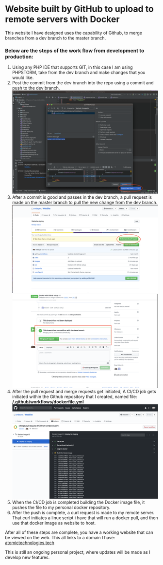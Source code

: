 # Website built by GitHub to upload to remote servers with Docker

This website I have designed uses the capability of Github, to merge branches from a dev branch to the master branch.

 ### Below are the steps of the work flow from development to production:

1. Using any PHP IDE that supports GIT, in this case I am using PHPSTORM, take from the dev branch and make changes that you would like. 
2. Post the commit from the dev branch into the repo using a commit and push to the dev branch.
![Alt text](/images/screenshot1.png?raw=true)
3. After a commit is good and passes in the dev branch, a pull request is made on the master branch to pull the new change from the dev branch. 
![Alt text](/images/screenshot2.png?raw=true)
![Alt text](/images/screenshot3.png?raw=true)
4. After the pull request and merge requests get initiated, A CI/CD job gets initiated within the Github repository that I created, named file: **/.github/workflows/dockerfile.yml**
![Alt text](/images/screenshot4.png?raw=true)
5. When the CI/CD job is completed building the Docker image file, it pushes the file to my personal docker repository.  
6. After the push is complete, a curl request is made to my remote server. That curl initiates a linux script i have that will run a docker pull, and then use that docker image as website to host.

After all of these steps are complete, you have a working website that can be viewed on the web.  This all links to a domain I have:
<a href="atomictechnologies.tech">atomictechnologies.tech</a>

This is still an ongoing personal project, where updates will be made as I develop new features. 
